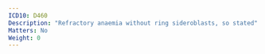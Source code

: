 ```yaml
---
ICD10: D460
Description: "Refractory anaemia without ring sideroblasts, so stated"
Matters: No
Weight: 0
---
```

